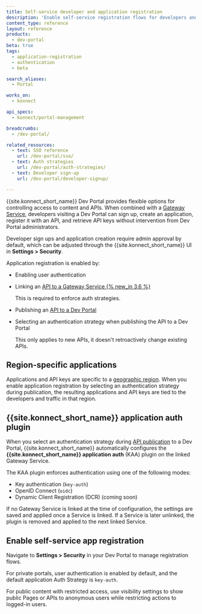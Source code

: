 ```yaml
---
title: Self-service developer and application registration
description: 'Enable self-service registration flows for developers and applications using authentication strategies and {{site.konnect_short_name}} application auth.'
content_type: reference
layout: reference
products:
  - dev-portal
beta: true
tags:
  - application-registration
  - authentication
  - beta

search_aliases:
  - Portal

works_on:
  - konnect

api_specs:
  - konnect/portal-management

breadcrumbs:
  - /dev-portal/

related_resources:
  - text: SSO reference
    url: /dev-portal/sso/
  - text: Auth strategies
    url: /dev-portal/auth-strategies/
  - text: Developer sign-up
    url: /dev-portal/developer-signup/

---
```


{{site.konnect_short_name}} Dev Portal provides flexible options for controlling access to content and APIs. 
When combined with a [Gateway Service](/gateway/entities/service/), developers visiting a Dev Portal can sign up, create an application, register it with an API, and retrieve API keys without intervention from Dev Portal administrators. 

Developer sign ups and application creation require admin approval by default, which can be adjusted through the {{site.konnect_short_name}} UI in **Settings > Security**.

Application registration is enabled by:
* Enabling user authentication
* Linking an [API to a Gateway Service {% new_in 3.6 %}](/dev-portal/apis/#gateway-service-link)
  
  This is required to enforce auth strategies.
* Publishing an [API to a Dev Portal](/dev-portal/publishing/)
* Selecting an authentication strategy when publishing the API to a Dev Portal
  
  This only applies to new APIs, it doesn't retroactively change existing APIs.

## Region-specific applications

Applications and API keys are specific to a [geographic region](/konnect-platform/konnect-geos/). 
When you enable application registration by selecting an authentication strategy during publication, the resulting applications and API keys are tied to the developers and traffic in that region.

## {{site.konnect_short_name}} application auth plugin

When you select an authentication strategy during [API publication](/dev-portal/apis/) to a Dev Portal, {{site.konnect_short_name}} automatically configures the **{{site.konnect_short_name}} application auth** (KAA) plugin on the linked Gateway Service.

The KAA plugin enforces authentication using one of the following modes:
* Key authentication (`key-auth`)
* OpenID Connect (`oidc`)
* Dynamic Client Registration (DCR) (coming soon)

If no Gateway Service is linked at the time of configuration, the settings are saved and applied once a Service is linked. 
If a Service is later unlinked, the plugin is removed and applied to the next linked Service.

## Enable self-service app registration

Navigate to **Settings > Security** in your Dev Portal to manage registration flows.

For private portals, user authentication is enabled by default, and the default application Auth Strategy is `key-auth`.

For public content with restricted access, use visibility settings to show public Pages or APIs to anonymous users while restricting actions to logged-in users.

